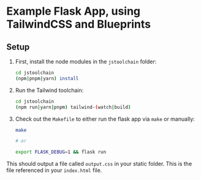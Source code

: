 # Example Flask App, using TailwindCSS and Blueprints

## Setup

1. First, install the node modules in the `jstoolchain` folder:

    ```bash
    cd jstoolchain
    (npm|pnpm|yarn) install
    ```

2. Run the Tailwind toolchain:

    ```bash
    cd jstoolchain
    (npm run|yarn|pnpm) tailwind-(watch|build)
    ```

3. Check out the `Makefile` to either run the flask app via `make` or manually:

    ```bash
    make

    # or

    export FLASK_DEBUG=1 && flask run
    ```

This should output a file called `output.css` in your static folder. This is the file referenced in your `index.html` file.
